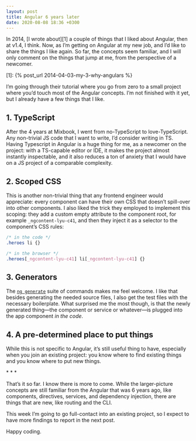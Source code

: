 ```yaml
---
layout: post
title: Angular 6 years later
date: 2020-08-08 18:36 +0300
---
```


In 2014, [I wrote about][1] a couple of things that I liked about Angular, then at v1.4, I think. Now, as I’m getting on Angular at my new job, and I’d like to share the things I like again. So far, the concepts seem familiar, and I will only comment on the things that jump at me, from the perspective of a newcomer.

[1]: {% post_url 2014-04-03-my-3-why-angulars %}

I’m going through their tutorial where you go from zero to a small project where you’d touch most of the Angular concepts. I’m not finished with it yet, but I already have a few things that I like.

## 1. TypeScript

After the 4 years at Mixbook, I went from no-TypeScript to love-TypeScript. Any non-trivial JS code that I want to write, I’d consider writing in TS. Having Typescript in Angular is a huge thing for me, as a newcomer on the project: with a TS-capable editor or IDE, it makes the project almost instantly inspectable, and it also reduces a ton of anxiety that I would have on a JS project of a comparable complexity.

## 2. Scoped CSS

This is another non-trivial thing that any frontend engineer would appreciate: every component can have their own CSS that doesn’t spill-over into other components. I also liked the trick they employed to implement this scoping: they add a custom empty attribute to the component root, for example `_ngcontent-lyu-c41`, and then they inject it as a selector to the component’s CSS rules:

```css
/* in the code */
.heroes li {}

/* in the browser */
.heroes[_ngcontent-lyu-c41] li[_ngcontent-lyu-c41] {}
```

## 3. Generators

The [`ng generate`][2] suite of commands makes me feel welcome. I like that besides generating the needed source files, I also get the test files with the necessary boilerplate. What surprised me the most though, is that the newly generated thing—the component or service or whatever—is plugged into the app component _in the code_.

[2]: https://angular.io/cli/generate

## 4. A pre-determined place to put things

While this is not specific to Angular, it’s still useful thing to have, especially when you join an existing project: you know where to find existing things and you know where to put new things.

\* * *

That’s it so far. I know there is more to come. While the larger-picture concepts are still familiar from the Angular that was 6 years ago, like components, directives, services, and dependency injection, there are things that are new, like routing and the CLI.

This week I’m going to go full-contact into an existing project, so I expect to have more findings to report in the next post.

Happy coding.
